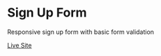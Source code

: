 # Sign Up Form

Responsive sign up form with basic form validation

[Live Site](https://hsaad.github.io/sign-up-form/)